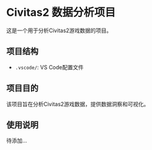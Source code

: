 # Civitas2 数据分析项目

这是一个用于分析Civitas2游戏数据的项目。

## 项目结构

- `.vscode/`: VS Code配置文件

## 项目目的

该项目旨在分析Civitas2游戏数据，提供数据洞察和可视化。

## 使用说明

待添加...
